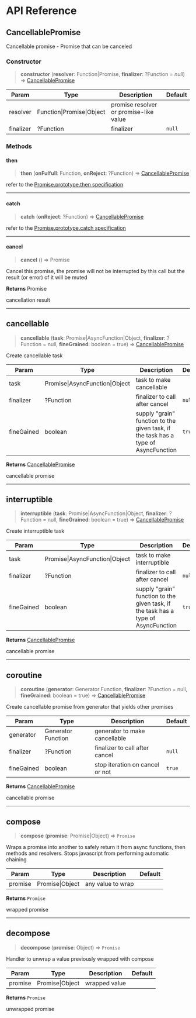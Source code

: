 # API Reference

## CancellablePromise

Cancellable promise - Promise that can be canceled

### Constructor

> **constructor** (**resolver**: Function|Promise, **finalizer**: ?Function = *null*) => [CancellablePromise](#cancellablepromise)

| Param | Type | Description | Default |
| --- | --- | --- | --- |
| resolver | Function&#124;Promise&#124;Object | promise resolver or promise-like value ||
| finalizer | ?Function | finalizer | `null` |

### Methods

#### then

> **then** (**onFulfull**: Function, **onReject**: ?Function) => [CancellablePromise](#cancellablepromise)

refer to the [Promise.prototype.then specification](https://www.ecma-international.org/ecma-262/6.0/#sec-promise.prototype.then)

---

#### catch

> **catch** (**onReject**: ?Function) => [CancellablePromise](#cancellablepromise)

refer to the [Promise.prototype.catch specification](https://www.ecma-international.org/ecma-262/6.0/#sec-promise.prototype.catch)


---

#### cancel

> **cancel** () => Promise

Cancel this promise, the promise will not be interrupted by this call but the result (or error) of it will be muted

**Returns** Promise 

cancellation result

---

## cancellable

> **cancellable** (**task**: Promise|AsyncFunction|Object, **finalizer**: ?Function = null, **fineGrained**: boolean = true) => [CancellablePromise](#cancellablepromise)

Create cancellable task

| Param | Type | Description | Default |
| --- | --- | --- | --- |
| task | Promise&#124;AsyncFunction&#124;Object | task to make cancellable ||
| finalizer | ?Function | finalizer to call after cancel | `null` |
| fineGained | boolean | supply "grain" function to the given task, if the task has a type of AsyncFunction | `true` |

**Returns** [CancellablePromise](#cancellablepromise)

cancellable promise

---

## interruptible

> **interruptible** (**task**: Promise|AsyncFunction|Object, **finalizer**: ?Function = null, **fineGrained**: boolean = true) => [CancellablePromise](#cancellablepromise)

Create interruptible task

| Param | Type | Description | Default |
| --- | --- | --- | --- |
| task | Promise&#124;AsyncFunction&#124;Object | task to make interruptible ||
| finalizer | ?Function | finalizer to call after cancel | `null` |
| fineGained | boolean | supply "grain" function to the given task, if the task has a type of AsyncFunction | `true` |

**Returns** [CancellablePromise](#cancellablepromise)

cancellable promise

---

## coroutine

> **coroutine** (**generator**: Generator Function, **finalizer**: ?Function = null, **fineGrained**: boolean = true) => [CancellablePromise](#cancellablepromise)

Create cancellable promise from generator that yields other promises

| Param | Type | Description | Default |
| --- | --- | --- | --- |
| generator | Generator Function | generator to make cancellable ||
| finalizer | ?Function | finalizer to call after cancel | `null` |
| fineGained | boolean | stop iteration on cancel or not | `true` |

**Returns** [CancellablePromise](#cancellablepromise)

cancellable promise

---

## compose

> **compose** (**promise**: Promise|Object) => `Promise`

Wraps a promise into another to safely return it from async functions, then methods and resolvers. Stops javascript from performing automatic chaining

| Param | Type | Description | Default |
| --- | --- | --- | --- |
| promise | Promise&#124;Object | any value to wrap ||

**Returns** `Promise`

wrapped promise

---

## decompose

> **decompose** (**promise**: Object) => `Promise`

Handler to unwrap a value previously wrapped with compose

| Param | Type | Description | Default |
| --- | --- | --- | --- |
| promise | Promise&#124;Object | wrapped value ||

**Returns** `Promise`

unwrapped promise
